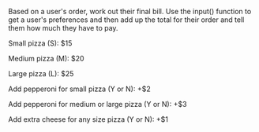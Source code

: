 Based on a user's order, work out their final bill. Use the input() function to get a user's preferences and then add up the total for their order and tell them how much they have to pay.

Small pizza (S): $15

Medium pizza (M): $20

Large pizza (L): $25

Add pepperoni for small pizza (Y or N): +$2

Add pepperoni for medium or large pizza (Y or N): +$3

Add extra cheese for any size pizza (Y or N): +$1
